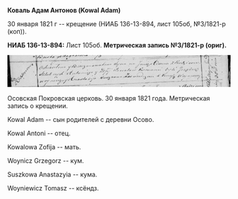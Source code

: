**Коваль Адам Антонов (Kowal Adam)**

30 января 1821 г -- крещение (НИАБ 136-13-894, лист 105об, №3/1821-р
(коп)).

**НИАБ 136-13-894:** Лист 105об. **Метрическая запись №3/1821-р
(ориг).**

![](./media/03c7913797bdd6cb34331485f0a2fc8b8788762a.png)

Осовская Покровская церковь. 30 января 1821 года. Метрическая запись о
крещении.

Kowal Adam -- сын родителей с деревни Осовo.

Kowal Antoni -- отец.

Kowalowa Zofija -- мать.

Woynicz Grzegorz -- кум.

Suszkowa Anastazyia -- кума.

Woyniewicz Tomasz -- ксёндз.
